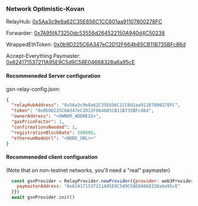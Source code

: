 ### Network Optimistic-Kovan

RelayHub: [0x5Aa3c9e8a62C35E656C1CC601aa91107800278FC](https://kovan-optimistic.etherscan.io/address/0x5Aa3c9e8a62C35E656C1CC601aa91107800278FC)

Forwarder: [0x7A95fA73250dc53556d264522150A940d4C50238](https://kovan-optimistic.etherscan.io/address/0x7A95fA73250dc53556d264522150A940d4C50238)

WrappedEthToken: [0x0b9D225C6A347eC2D12F664b85CB11B735BFc86d](https://kovan-optimistic.etherscan.io/address/0x0b9D225C6A347eC2D12F664b85CB11B735BFc86d)

Accept-Everything Paymaster: [0x624171537211A95E9C5d9C58E04668328a6a95cE](https://kovan-optimistic.etherscan.io/address/0x624171537211A95E9C5d9C58E04668328a6a95cE)

#### Recommeneded Server configuration
gsn-relay-config.json:
```json
{
  "relayHubAddress": "0x5Aa3c9e8a62C35E656C1CC601aa91107800278FC",
  "token": "0x0b9D225C6A347eC2D12F664b85CB11B735BFc86d",
  "ownerAddress": "<OWNER_ADDRESS>",
  "gasPriceFactor": 1,
  "confirmationsNeeded": 1,
  "registrationBlockRate": 500000,
  "ethereumNodeUrl": "<NODE_URL>>"
}
```

#### Recommeneded client configuration
(Note that on non-testnet networks, you'll need a "real" paymaster)
```js
  const gsnProvider = RelayProvider.newProvider({provider: web3Provider, config: {
    paymasterAddress: "0x624171537211A95E9C5d9C58E04668328a6a95cE"
  }})
  await gsnProvider.init()
```
